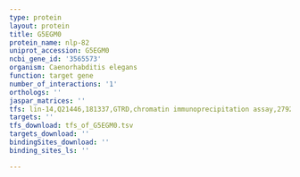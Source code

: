 ```yaml
---
type: protein
layout: protein
title: G5EGM0
protein_name: nlp-82
uniprot_accession: G5EGM0
ncbi_gene_id: '3565573'
organism: Caenorhabditis elegans
function: target gene
number_of_interactions: '1'
orthologs: ''
jaspar_matrices: ''
tfs: lin-14,Q21446,181337,GTRD,chromatin immunoprecipitation assay,27924024%5Buid%5D,No
targets: ''
tfs_download: tfs_of_G5EGM0.tsv
targets_download: ''
bindingSites_download: ''
binding_sites_ls: ''

---
```

